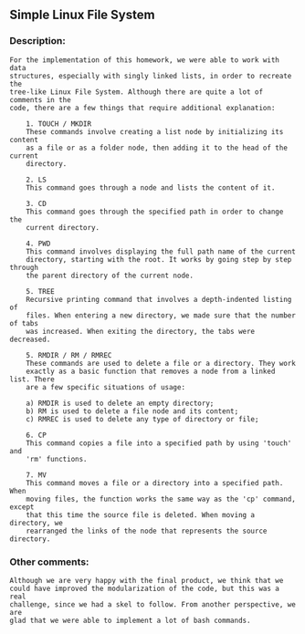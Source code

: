 ## Simple Linux File System

### Description:

	For the implementation of this homework, we were able to work with data
	structures, especially with singly linked lists, in order to recreate the
	tree-like Linux File System. Although there are quite a lot of comments in the
	code, there are a few things that require additional explanation:

		1. TOUCH / MKDIR
		These commands involve creating a list node by initializing its content
		as a file or as a folder node, then adding it to the head of the current
		directory.
	
		2. LS
		This command goes through a node and lists the content of it.

		3. CD
		This command goes through the specified path in order to change the
		current directory.

		4. PWD
		This command involves displaying the full path name of the current
		directory, starting with the root. It works by going step by step through
		the parent directory of the current node.

		5. TREE
		Recursive printing command that involves a depth-indented listing of
		files. When entering a new directory, we made sure that the number of tabs
		was increased. When exiting the directory, the tabs were decreased.

		5. RMDIR / RM / RMREC
		These commands are used to delete a file or a directory. They work
		exactly as a basic function that removes a node from a linked list. There
		are a few specific situations of usage:

		a) RMDIR is used to delete an empty directory;
		b) RM is used to delete a file node and its content;
		c) RMREC is used to delete any type of directory or file;

		6. CP
		This command copies a file into a specified path by using 'touch' and
		'rm' functions.

		7. MV
		This command moves a file or a directory into a specified path. When
		moving files, the function works the same way as the 'cp' command, except
		that this time the source file is deleted. When moving a directory, we
		rearranged the links of the node that represents the source directory.

### Other comments:
	Although we are very happy with the final product, we think that we
	could have improved the modularization of the code, but this was a real
	challenge, since we had a skel to follow. From another perspective, we are
	glad that we were able to implement a lot of bash commands.